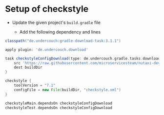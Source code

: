 
# Setup of checkstyle

* Update the given project's  `build.gradle` file

	* Add the following dependency and lines

```groovy
classpath("de.undercouch:gradle-download-task:3.1.1")
```


```groovy
apply plugin: 'de.undercouch.download'

task checkstyleConfigDownload(type: de.undercouch.gradle.tasks.download.Download) {
    src 'https://raw.githubusercontent.com/microservicesteam/nutaxi-dev/master/config/checkstyle/checkstyle.xml'
    dest buildDir
}

checkstyle {
    toolVersion = "7.1"
    configFile = new File(buildDir, "checkstyle.xml")
}

checkstyleMain.dependsOn checkstyleConfigDownload
checkstyleTest.dependsOn checkstyleConfigDownload
```
